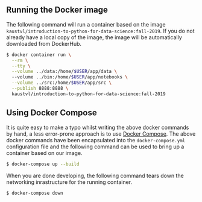 ## Running the Docker image

The following command will run a container based on the image 
`kaustvl/introduction-to-python-for-data-science:fall-2019`. If you do not already have a local 
copy of the image, the image will be automatically downloaded from DockerHub.

```bash
$ docker container run \
  --rm \
  --tty \
  --volume ../data:/home/$USER/app/data \ 
  --volume ../bin:/home/$USER/app/notebooks \
  --volume ../src:/home/$USER/app/src \
  --publish 8888:8888 \
  kaustvl/introduction-to-python-for-data-science:fall-2019
```

## Using Docker Compose

It is quite easy to make a typo whilst writing the above docker commands by hand, a less error-prone approach is to use [Docker Compose](https://docs.docker.com/compose/). The above docker commands have been encapsulated into the `docker-compose.yml` configuration file and the following command can be used to bring up a container based on our image.

```bash
$ docker-compose up --build
```

When you are done developing, the following command tears down the networking inrastructure for the running container.

```bash
$ docker-compose down
```
